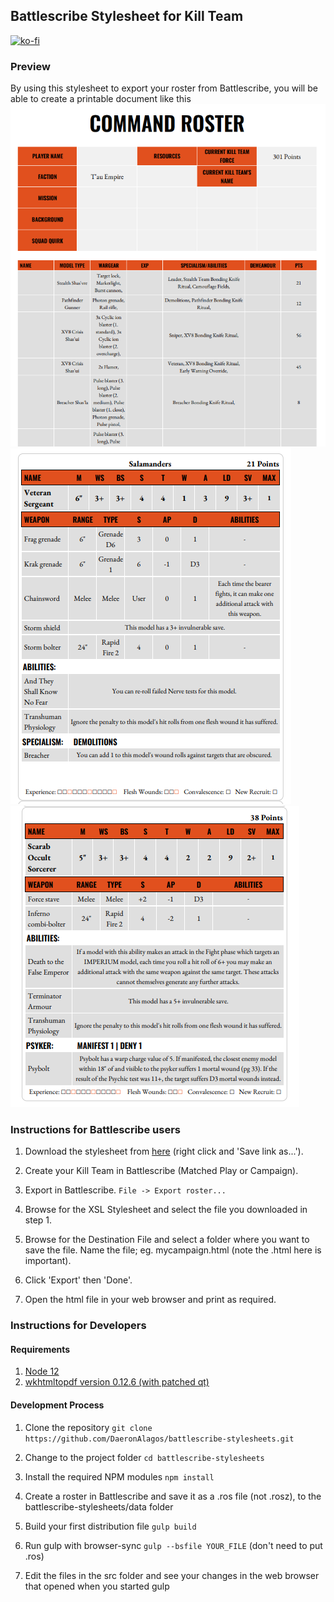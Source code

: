 ## Battlescribe Stylesheet for Kill Team

[![ko-fi](https://www.ko-fi.com/img/githubbutton_sm.svg)](https://ko-fi.com/R6R71YYK0)
### Preview

By using this stylesheet to export your roster from Battlescribe, you will be able to create a printable document like this
![](https://github.com/DaeronAlagos/battlescribe-stylesheet-killteam/blob/master/demo/demo-roster.png)
![](https://github.com/DaeronAlagos/battlescribe-stylesheet-killteam/blob/master/demo/demo-card-1.png)
![](https://github.com/DaeronAlagos/battlescribe-stylesheet-killteam/blob/master/demo/demo-card-2.png)


### Instructions for Battlescribe users

1. Download the stylesheet from [here](https://raw.githubusercontent.com/DaeronAlagos/battlescribe-stylesheet-killteam/master/dist/stylesheet.xsl) (right click and 'Save link as...').

2. Create your Kill Team in Battlescribe (Matched Play or Campaign).

3. Export in Battlescribe.
  `File -> Export roster...`
  
4. Browse for the XSL Stylesheet and select the file you downloaded in step 1.

5. Browse for the Destination File and select a folder where you want to save the file. Name the file; eg. mycampaign.html (note the .html here is important).

6. Click 'Export' then 'Done'.

7. Open the html file in your web browser and print as required.

### Instructions for Developers

#### Requirements

1. [Node 12](https://nodejs.org)
2. [wkhtmltopdf version 0.12.6 (with patched qt)](https://wkhtmltopdf.org/)

#### Development Process
1. Clone the repository
  `git clone https://github.com/DaeronAlagos/battlescribe-stylesheets.git`

2. Change to the project folder `cd battlescribe-stylesheets`

3. Install the required NPM modules `npm install`

4. Create a roster in Battlescribe and save it as a .ros file (not .rosz), to the battlescribe-stylesheets/data folder

5. Build your first distribution file `gulp build`

6. Run gulp with browser-sync `gulp --bsfile YOUR_FILE` (don't need to put .ros)

7. Edit the files in the src folder and see your changes in the web browser that opened when you started gulp
